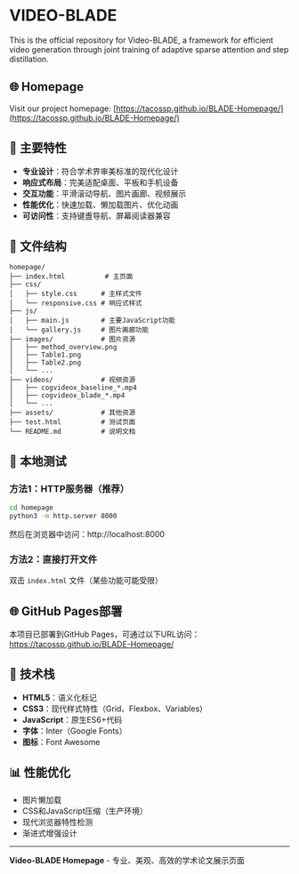 # VIDEO-BLADE

This is the official repository for Video-BLADE, a framework for efficient video generation through joint training of adaptive sparse attention and step distillation.

## 🌐 Homepage

Visit our project homepage: [https://tacossp.github.io/BLADE-Homepage/](https://tacossp.github.io/BLADE-Homepage/)

## 🎯 主要特性

- **专业设计**：符合学术界审美标准的现代化设计
- **响应式布局**：完美适配桌面、平板和手机设备
- **交互功能**：平滑滚动导航、图片画廊、视频展示
- **性能优化**：快速加载、懒加载图片、优化动画
- **可访问性**：支持键盙导航、屏幕阅读器兼容

## 📁 文件结构

```
homepage/
├── index.html          # 主页面
├── css/
│   ├── style.css      # 主样式文件
│   └── responsive.css # 响应式样式
├── js/
│   ├── main.js        # 主要JavaScript功能
│   └── gallery.js     # 图片画廊功能
├── images/            # 图片资源
│   ├── method_overview.png
│   ├── Table1.png
│   ├── Table2.png
│   └── ...
├── videos/            # 视频资源
│   ├── cogvideox_baseline_*.mp4
│   ├── cogvideox_blade_*.mp4
│   └── ...
├── assets/            # 其他资源
├── test.html          # 测试页面
└── README.md          # 说明文档
```

## 🚀 本地测试

### 方法1：HTTP服务器（推荐）
```bash
cd homepage
python3 -m http.server 8000
```
然后在浏览器中访问：http://localhost:8000

### 方法2：直接打开文件
双击 `index.html` 文件（某些功能可能受限）

## 🌐 GitHub Pages部署

本项目已部署到GitHub Pages，可通过以下URL访问：
https://tacossp.github.io/BLADE-Homepage/

## 🔧 技术栈

- **HTML5**：语义化标记
- **CSS3**：现代样式特性（Grid、Flexbox、Variables）
- **JavaScript**：原生ES6+代码
- **字体**：Inter（Google Fonts）
- **图标**：Font Awesome

## 📊 性能优化

- 图片懒加载
- CSS和JavaScript压缩（生产环境）
- 现代浏览器特性检测
- 渐进式增强设计

---

**Video-BLADE Homepage** - 专业、美观、高效的学术论文展示页面
